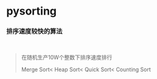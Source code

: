 # pysorting

### 排序速度较快的算法

<br/>

> 在随机生产10W个整数下排序速度排行
>
>Merge Sort< Heap Sort< Quick Sort< Counting Sort

